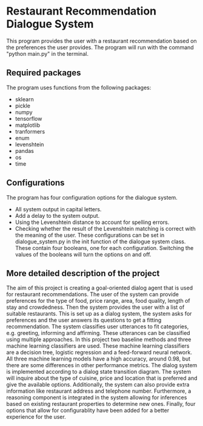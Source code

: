 # Restaurant Recommendation Dialogue System
This program provides the user with a restaurant recommendation based on the preferences the user provides.
The program will run with the command "python main.py" in the terminal.

## Required packages
The program uses functions from the following packages:
- sklearn
- pickle
- numpy
- tensorflow
- matplotlib
- tranformers
- enum
- levenshtein
- pandas
- os
- time

## Configurations
The program has four configuration options for the dialogue system.
- All system output in capital letters.
- Add a delay to the  system output.
- Using the Levenshtein distance to account for spelling errors.
- Checking whether the result of the Levenshtein matching is correct with  the meaning of the user.
These configurations can be set in dialogue_system.py in the init function of the dialogue system class. These contain four booleans, one for each configuration. Switching the values of the booleans will turn the options on and off.

## More detailed description of the project
The aim of this project is creating a goal-oriented dialog agent that is used for restaurant recommendations. The user of the system can provide preferences for the type of food, price range, area, food quality, length of stay and crowdedness. Then the system provides the user with a list of suitable restaurants. This is set up as a dialog system, the system asks for preferences and the user answers its questions to get a fitting recommendation.
The system classifies user utterances to fit  categories, e.g. greeting, informing and affirming. These utterances can be classified using multiple approaches. In this project two baseline methods and three machine learning classifiers are used. These machine learning classifiers are a decision tree, logistic regression and a feed-forward neural network. All three machine learning models have a high accuracy, around 0.98, but there are some differences in other performance metrics.
The dialog system is implemented according to a dialog state transition diagram. The system will inquire about the type of cuisine, price and location that is preferred and give the available options. Additionally, the system can also provide extra information like restaurant address and telephone number.
Furthermore, a reasoning component is integrated in the system allowing for inferences based on existing restaurant properties to determine new ones. Finally, four options that allow for configurablity have been added for a better experience for the user.